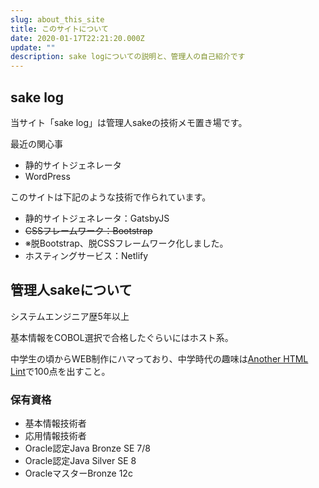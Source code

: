 ```yaml
---
slug: about_this_site
title: このサイトについて
date: 2020-01-17T22:21:20.000Z
update: ""
description: sake logについての説明と、管理人の自己紹介です
---
```

## sake log

当サイト「sake log」は管理人sakeの技術メモ置き場です。

最近の関心事

* 静的サイトジェネレータ
* WordPress

このサイトは下記のような技術で作られています。

* 静的サイトジェネレータ：GatsbyJS
* ~~CSSフレームワーク：Bootstrap~~
* ※脱Bootstrap、脱CSSフレームワーク化しました。
* ホスティングサービス：Netlify

## 管理人sakeについて

システムエンジニア歴5年以上

基本情報をCOBOL選択で合格したぐらいにはホスト系。

中学生の頃からWEB制作にハマっており、中学時代の趣味は[Another HTML Lint](http://www.htmllint.net/html-lint/htmllint.html)で100点を出すこと。

### 保有資格

* 基本情報技術者
* 応用情報技術者
* Oracle認定Java Bronze SE 7/8
* Oracle認定Java Silver SE 8
* OracleマスターBronze 12c
